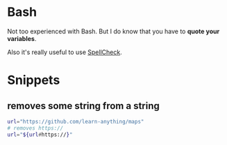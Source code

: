 # Bash

Not too experienced with Bash. But I do know that you have to __quote your variables__. 

Also it's really useful to use [SpellCheck](https://www.shellcheck.net).


# Snippets

## removes some string from a string

```Bash
url="https://github.com/learn-anything/maps"
# removes https:// 
url="${url#https://}"
```

